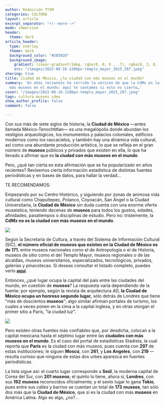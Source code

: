 ```yaml
---
author: Redacción TYSM
categories: CULTURA
layout: article
excerpt_separator: "<!--more-->"
mode: immersive
header:
  theme: dark
article_header:
  type: overlay
  theme: dark
  background_color: "#203028"
  background_image:
    gradient: linear-gradient(1deg, rgba(0, 0, 0 , .7), rgba(8, 3, 8, .9))
    src: "/images/2022-08-16-1280px-templo_mayor_2015_207.jpeg"
sharing: true
title: Ciudad de México, ¿la ciudad con más museos en el mundo?
summary: 'En años recientes ha corrido la versión de que la CdMx es la ciudad con
  más museos en el mundo: aquí te contamos si esto es cierto…'
cover: "/images/2022-08-16-1280px-templo_mayor_2015_207.jpeg"
tags: cultura museos cdmx
show_author_profile: false
comment: false

---
```

Con sus más de siete siglos de historia, la **Ciudad de México** —antes llamada México-Tenochtitlan— es una megalópolis donde abundan los vestigios arqueológicos, los monumentos y palacios coloniales, edificios modernos como los rascacielos, y también hay una dinámica vida cultural, así como una abundante producción artística, lo que se refleja en el gran número de **museos** públicos y privados que existen en ella, lo que ha llevado a afirmar que es **la ciudad con más museos en el mundo**.

Pero, ¿qué tan cierta es esta afirmación que se ha popularizado en años recientes? Revisemos cierta información estadística de distintas fuentes periodísticas y en bases de datos, para hallar la verdad…

TE RECOMENDAMOS:

Empezando por su Centro Histórico, y siguiendo por zonas de animosa vida cultural como Chapultepec, Polanco, Coyoacán, San Ángel o la Ciudad Universitaria, la **Ciudad de México** sin duda cuenta con una enorme oferta museística, teniendo decenas de **museos** para todos los gustos, edades, afinidades, pasatiempos o disciplinas de estudio. Pero no: tristemente, la **CdMx no es la ciudad con más museos en el mundo**.

![](https://upload.wikimedia.org/wikipedia/commons/thumb/b/be/WalkwayDoorChurubuscoDF.JPG/1024px-WalkwayDoorChurubuscoDF.JPG)

Según la Secretaría de Cultura, a través del Sistema de Información Cultural (SIC), **el número oficial de museos que existen en la Ciudad de México es de 171**, entre museos nacionales como el de Antropología o el de Historia, museos de sitio como el del Templo Mayor, museos regionales o de las alcaldías, museos universitarios, especializados, tecnológicos, privados, galerías y pinacotecas. Si deseas consultar el listado completo, puedes verlo [**aquí**](https://sic.cultura.gob.mx/lista.php?table=museo&estado_id=9&municipio_id=-1).

Entonces, ¿qué lugar ocupa la capital del país entre las ciudades del mundo, en cuestión de **museos**? La respuesta varía dependiendo de la fuente: por ejemplo, según la revista de arquitectura AD, **la Ciudad de México ocupa un honroso segundo lugar,** sólo detrás de Londres que tiene "más de doscientos **museos**"; algo similar afirman portales de turismo, los cuales a veces ponen en la cima a la capital inglesa, y en otras otorgan el primer sitio a París, "la ciudad luz".

![](https://upload.wikimedia.org/wikipedia/commons/thumb/7/74/Museo_Universitario_de_Arte_Contempor%C3%A1neo_-_Noche.jpg/1024px-Museo_Universitario_de_Arte_Contempor%C3%A1neo_-_Noche.jpg)

Pero existen otras fuentes más confiables que, por desdicha, colocan a la capital mexicana hasta el séptimo lugar entre las **ciudades con más museos en el mundo**. Es el caso del portal de estadísticas Stadista, la cual reporta que **París** es la ciudad con más museos, pues cuenta con **297** de estas instituciones; le siguen **Moscú**, con **261**, y **Los Angeles**, con **219** —resulta curioso que ninguna de estas dos urbes aparezca en fuentes periodísticas.

La lista sigue así: el cuarto lugar corresponde a **Seúl**, la moderna capital de Corea del Sur, con **201** **museos**; el quinto lo tiene, ahora sí, **Londres**, con sus **192** **museos** reconocidos oficialmente; y  el sexto lugar lo gana **Tokio**, pues entre sus calles y barrios se cuentan un total de **173** **museos**, tan sólo dos más que la **Ciudad de México**, que sí es la ciudad con más **museos** en América Latina. Algo es algo, ¿no?…